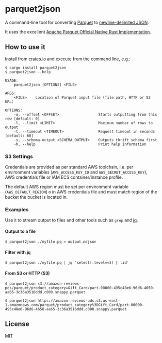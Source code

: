 # parquet2json

A command-line tool for converting [Parquet](https://parquet.apache.org) to [newline-delimited JSON](https://en.wikipedia.org/wiki/JSON_streaming#Line-delimited_JSON).

It uses the excellent [Apache Parquet Official Native Rust Implementation](https://github.com/apache/arrow-rs/tree/master/parquet).

## How to use it

Install from [crates.io](https://crates.io) and execute from the command line, e.g.:

```shell
$ cargo install parquet2json
$ parquet2json --help

USAGE:
    parquet2json [OPTIONS] <FILE>

ARGS:
    <FILE>    Location of Parquet input file (file path, HTTP or S3 URL)

OPTIONS:
    -o, --offset <OFFSET>                  Starts outputting from this row [default: 0]
    -l, --limit <LIMIT>                    Maximum number of rows to output
    -t, --timeout <TIMEOUT>                Request timeout in seconds [default: 60]
    -s, --schema-output <SCHEMA_OUTPUT>    Outputs thrift schema first
    -h, --help                             Print help information
```

### S3 Settings

Credentials are provided as per standard AWS toolchain, i.e. per environment variables (`AWS_ACCESS_KEY_ID` and `AWS_SECRET_ACCESS_KEY`), AWS credentials file or IAM ECS container/instance profile.

The default AWS region must be set per environment variable (`AWS_DEFAULT_REGION`) o in AWS credentials file and must match region of the bucket the bucket is located in.

### Examples

Use it to stream output to files and other tools such as `grep` and [jq](https://stedolan.github.io/jq/).

#### Output to a file

```shell
$ parquet2json ./myfile.pq > output.ndjson
```

#### Filter with jq

```shell
$ parquet2json ./myfile.pq | jq 'select(.level==3) | .id'
```

#### From S3 or HTTP (S3)

```shell
$ parquet2json s3://amazon-reviews-pds/parquet/product_category=Gift_Card/part-00000-495c48e6-96d6-4650-aa65-3c36a3516ddd.c000.snappy.parquet
```

```shell
$ parquet2json https://amazon-reviews-pds.s3.us-east-1.amazonaws.com/parquet/product_category%3DGift_Card/part-00000-495c48e6-96d6-4650-aa65-3c36a3516ddd.c000.snappy.parquet
```

## License

[MIT](LICENSE.md)
